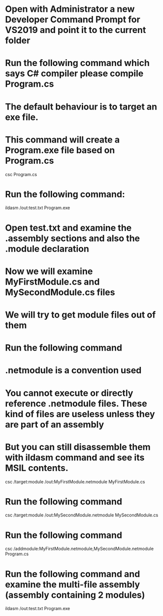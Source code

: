 # Open with Administrator a new Developer Command Prompt for VS2019 and point it to the current folder

# Run the following command which says C# compiler please compile Program.cs
# The default behaviour is to target an exe file.
# This command will create a Program.exe file based on Program.cs

csc Program.cs

# Run the following command: 

ildasm /out:test.txt Program.exe

# Open test.txt and examine the .assembly sections and also the .module declaration

# Now we will examine MyFirstModule.cs and MySecondModule.cs files
# We will try to get module files out of them

# Run the following command
# .netmodule is a convention used
# You cannot execute or directly reference .netmodule files. These kind of files are useless unless they are part of an assembly
# But you can still disassemble them with ildasm command and see its MSIL contents.

csc /target:module /out:MyFirstModule.netmodule MyFirstModule.cs

# Run the following command

csc /target:module /out:MySecondModule.netmodule MySecondModule.cs

# Run the following command

csc /addmodule:MyFirstModule.netmodule,MySecondModule.netmodule Program.cs

# Run the following command and examine the multi-file assembly (assembly containing 2 modules) 

ildasm /out:test.txt Program.exe